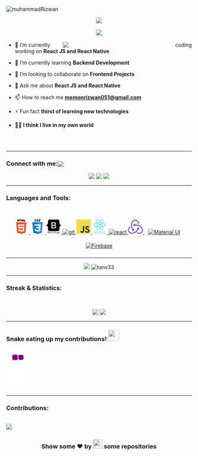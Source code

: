 <p align="left"> <img src="https://komarev.com/ghpvc/?username=MuhammadRizwan051&label=Pofile%20views&color=0e75b6&style=flat" alt="muhammadRizwan" /> </p>

<p align="center" >
  <img height=150px src="https://i.pinimg.com/originals/5d/f3/4b/5df34b95ee180309a51941e1f74542c3.gif" />
</p>

<p align="center" >
  <img src="https://readme-typing-svg.herokuapp.com?font=Satisfy&color=8DBCCC&size=40&center=true&vCenter=true&width=900&height=70&lines=Hi%2C+👋%2C+I'm+Muhammad+Rizwan;A+passionate+Front+End+Developer;Where+there+is+Code%2C+There+is+Life;I+believe%2C+It's+never+over+till+it's+over." />
</p>

<p align='right'>
    <img align='right' alt="coding" width='350' src="https://www.techbabble.zone/content/images/2021/07/46207-programmer-1.gif">
    <!-- <img align='right' alt="coding" width='350' src="https://raw.githubusercontent.com/swapnanildutta/swapnanildutta/master/assets/gifs/nothing.gif"> -->
</p>

- 🔭 I’m currently working on **React JS and React Native**

- 🌱 I’m currently learning **Backend Development**

- 👯 I’m looking to collaborate on **Frontend Projects**

- 💬 Ask me about **React JS and React Native**

- 📫 How to reach me **memonrizwan051@gmail.com**

- ⚡ Fun fact **thirst of learning new technologies**

- 👨‍💻 **I think I live in my own world**


<br>
<br>
<hr>

<h3 align="left">Connect with me:<img align="center" src="https://github.com/CyberBoyAyush/CyberBoyAyush/raw/master/gifs/Handshake.gif" height="45px" style="max-width:100%;"></h3>

<p align="center">
<a href="https://www.linkedin.com/in/muhammad-rizwan-5a1045228/" target="_blank" rel="noopener noreferrer"><img src="https://camo.githubusercontent.com/0ff78512f45d498526f436fb6bb7c8cc39c7a2a8a3eef8b13df9553c34b3b5e3/68747470733a2f2f696d672e69636f6e73382e636f6d2f636c6f7564732f39302f3461393065322f6c696e6b6564696e2e706e67" data-canonical-src="https://img.icons8.com/clouds/90/4a90e2/linkedin.png" style="max-width:100%;"></a>
<a href="memonrizwan051@gmail.com" target="_blank" rel="noopener noreferrer"><img src="https://camo.githubusercontent.com/1d9a59c6da0107279901779c1f1a96a5aec8a0830399e05eb0aef47d9d565d53/68747470733a2f2f696d672e69636f6e73382e636f6d2f636c6f7564732f39302f3461393065322f676d61696c2e706e67" data-canonical-src="https://img.icons8.com/clouds/90/4a90e2/gmail.png" style="max-width:100%;"></a>
<a href="https://api.whatsapp.com/send?phone=03131273479" target="_blank" rel="noopener noreferrer"><img src="https://camo.githubusercontent.com/175e706a636868b0dfdea77549b7b337238bc54cd4bfa0286fc4afd33d13a437/68747470733a2f2f696d672e69636f6e73382e636f6d2f636c6f7564732f39302f3030303030302f77686174736170702e706e67" data-canonical-src="https://img.icons8.com/clouds/90/000000/whatsapp.png" style="max-width:100%;"></a>
</p>

<hr>

<h3 align="left">Languages and Tools:</h3>
<br>
<p align="center">
<a href="https://www.w3.org/html/" target="_blank" rel="noreferrer"> <img src="https://raw.githubusercontent.com/devicons/devicon/master/icons/html5/html5-original-wordmark.svg" alt="html5" width="40" height="40"/> </a> 
<a href="https://www.w3schools.com/css/" target="_blank" rel="noreferrer"> <img src="https://raw.githubusercontent.com/devicons/devicon/master/icons/css3/css3-original-wordmark.svg" alt="css3" width="40" height="40"/> 
<a href="https://getbootstrap.com" target="_blank" rel="noreferrer"> <img src="https://raw.githubusercontent.com/devicons/devicon/master/icons/bootstrap/bootstrap-plain-wordmark.svg" alt="bootstrap" width="40" height="40"/> </a> 
<a href="https://git-scm.com/" target="_blank" rel="noreferrer"> <img src="https://www.vectorlogo.zone/logos/git-scm/git-scm-icon.svg" alt="git" width="40" height="40"/> </a> 
<a href="https://developer.mozilla.org/en-US/docs/Web/JavaScript" target="_blank" rel="noreferrer"> <img src="https://raw.githubusercontent.com/devicons/devicon/master/icons/javascript/javascript-original.svg" alt="javascript" width="40" height="40"/> </a> 
<a href="https://reactjs.org/" target="_blank" rel="noreferrer"> <img src="https://raw.githubusercontent.com/devicons/devicon/master/icons/react/react-original-wordmark.svg" alt="react" width="40" height="40"/> </a> 
<a href="https://reactnative.dev/" target="_blank" rel="noreferrer"> <img src="https://icts.io/wp-content/uploads/2020/04/react-native.png" alt="react" width="40" height="40"/> </a> 
<a href="https://redux.js.org" target="_blank" rel="noreferrer"> <img src="https://raw.githubusercontent.com/devicons/devicon/master/icons/redux/redux-original.svg" alt="redux" width="40" height="40"/> </a>
<a href="https://mui.com/" target="_blank"><img style="margin: 10px" src="https://profilinator.rishav.dev/skills-assets/mui.png" alt="Material UI" height="50" /></a>  
<a href="https://firebase.google.com/" target="_blank"><img style="margin: 10px" src="https://profilinator.rishav.dev/skills-assets/firebase.png" alt="Firebase" height="50" /></a>
</p>

<hr>

<p align='center'>
<img height='230px' src="https://i.pinimg.com/564x/28/f2/76/28f2765e35060ace8830174479e60976.jpg" /> 
<img height='150px' src="https://github-readme-stats.vercel.app/api/top-langs?username=MuhammadRizwan051&show_icons=true&locale=en&layout=compact" alt="tanv33" />

</p>

<hr>
<h3 align="left">Streak & Statistics: </h3>
<br>

<p align="center">
 <img width="48%" src="https://github-readme-streak-stats.herokuapp.com/?user=MuhammadRizwan051&theme=dark" />
 <img width="48%" src="https://github-readme-stats.vercel.app/api?username=MuhammadRizwan051&show_icons=true&theme=dark" />
 </p>

<hr>

<!-- <p align="left">
<img src="https://github-readme-stats.vercel.app/api?username=MuhammadRizwan051&show_icons=true&hide=&count_private=true&title_color=0891b2&text_color=ffffff&icon_color=0891b2&bg_color=1c1917&hide_border=true&show_icons=true" alt="MuhammadRizwan051 GitHub stats" style="width:80%; height:80%" />
<img src="https://github-readme-streak-stats.herokuapp.com/?user=MuhammadRizwan051&stroke=ffffff&background=1c1917&ring=0891b2&fire=0891b2&currStreakNum=ffffff&currStreakLabel=0891b2&sideNums=ffffff&sideLabels=ffffff&dates=ffffff&hide_border=true" style="width:80%;" />
<img src="https://github-readme-stats.vercel.app/api/top-langs/?username=MuhammadRizwan051&langs_count=10&title_color=0891b2&text_color=ffffff&icon_color=0891b2&bg_color=1c1917&hide_border=true&locale=en&custom_title=Top%20%Languages" alt="Top Languages" style="width:80%;" />
</p> -->


<h3 align="left"> Snake eating up my contributions! <img src= "https://c.tenor.com/BczFoyx41WoAAAAj/swallowed-the-mighty-ones.gif" width= "30" height= "30"></h3>

![snake gif](https://github.com/MuhammadRizwan051/MuhammadRizwan051/blob/output/github-contribution-grid-snake.gif)

<hr>

<h3 align="left">Contributions: </h3>
<br>
<img src="https://github-readme-activity-graph.cyclic.app/graph?username=MuhammadRizwan051&amp;theme=react&amp;hide_border=true&amp;area=true" style="max-width:100%;">

<h3 align="center">Show some ❤ by <img src="https://imgur.com/o7ncZFp.jpg" height=25px width=25px> some repositories</h3>






<!-- <h3>Overview:</h3>
<p align="center"> <a href="https://github.com/ryo-ma/github-profile-trophy"><img src="https://github-profile-trophy.vercel.app/?username=MuhammadRizwan051" alt="MuhammadRizwan051" /></a> </p> -->

<!-- <img width='100%' src="https://github-readme-stats.vercel.app/api?username=MuhammadRizwan051&show_icons=true&locale=en&theme=dark" alt="MuhammadRizwan051" /></p> -->

<!-- <h1 align="center">Hi 👋, I'm Muhammad Rizwan</h1>
<h3 align="center">A passionate MERN Stack Developer from Pakistan</h3> -->

<!-- <h3 align="left">Connect with me:</h3>
<p align="center">
<a href="https://www.linkedin.com/in/muhammad-rizwan-5a1045228/" target="_blank"><img align="center" src="https://raw.githubusercontent.com/rahuldkjain/github-profile-readme-generator/master/src/images/icons/Social/linked-in-alt.svg" alt="MuhammadRizwan051" height="50" width="50" /></a>
</p>

## Tech Stack
 -->
